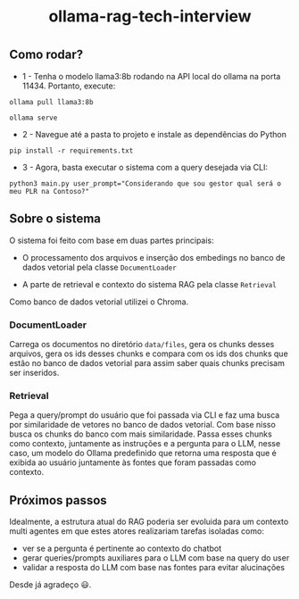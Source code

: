<h1 align="center">ollama-rag-tech-interview<h1>

## Como rodar?

- 1 - Tenha o modelo llama3:8b rodando na API local do ollama na porta 11434.
Portanto, execute:

```
ollama pull llama3:8b
```

```
ollama serve
```

- 2 - Navegue até a pasta to projeto e instale as dependências do Python

```
pip install -r requirements.txt
```

- 3 - Agora, basta executar o sistema com a query desejada via CLI:

```
python3 main.py user_prompt="Considerando que sou gestor qual será o meu PLR na Contoso?"
```

## Sobre o sistema

O sistema foi feito com base em duas partes principais:

- O processamento dos arquivos e inserção dos embedings no banco de dados vetorial
pela classe `DocumentLoader`

- A parte de retrieval e contexto do sistema RAG pela classe `Retrieval`

Como banco de dados vetorial utilizei o Chroma.

### DocumentLoader

Carrega os documentos no diretório `data/files`, gera os chunks desses arquivos,
gera os ids desses chunks e compara com os ids dos chunks que estão no banco de
dados vetorial para assim saber quais chunks precisam ser inseridos.

### Retrieval

Pega a query/prompt do usuário que foi passada via CLI e faz uma busca por similaridade
de vetores no banco de dados vetorial. Com base nisso busca os chunks do banco
com mais similaridade. Passa esses chunks como contexto, juntamente as instruções
e a pergunta para o LLM, nesse caso, um modelo do Ollama predefinido que retorna
uma resposta que é exibida ao usuário juntamente às fontes que foram passadas como
contexto.

## Próximos passos

Idealmente, a estrutura atual do RAG poderia ser evoluida para um contexto multi
agentes em que estes atores realizariam tarefas isoladas como: 

- ver se a pergunta é pertinente ao contexto do chatbot
- gerar queries/prompts auxiliares para o LLM com base na query do user
- validar a resposta do LLM com base nas fontes para evitar alucinações

Desde já agradeço 😃.
